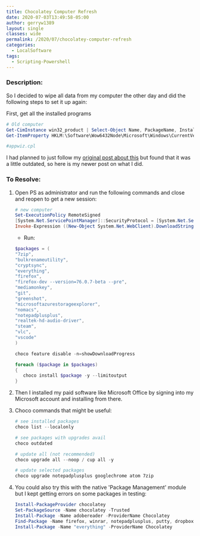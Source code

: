 ```yaml
---
title: Chocolatey Computer Refresh
date: 2020-07-03T13:49:58-05:00
author: gerryw1389
layout: single
classes: wide
permalink: /2020/07/chocolatey-computer-refresh
categories:
  - LocalSoftware
tags:
  - Scripting-Powershell
---
```

<!--more-->

### Description:

So I decided to wipe all data from my computer the other day and did the following steps to set it up again:

First, get all the installed programs

   ```powershell
   # Old computer
   Get-CimInstance win32_product | Select-Object Name, PackageName, InstallDate | out-file c:\scripts\soft2.txt
   Get-ItemProperty HKLM:\Software\Wow6432Node\Microsoft\Windows\CurrentVersion\Uninstall\* | Select-Object DisplayName, DisplayVersion, Publisher, InstallDate | out-file c:\scripts\soft.txt

   #appwiz.cpl
   ```

I had planned to just follow my [original post about this](https://automationadmin.com/2018/08/setup-a-new-computer/) but found that it was a little outdated, so here is my newer post on what I did.

### To Resolve:

1. Open PS as administrator and run the following commands and close and reopen to get a new session:

   ```powershell
   # new computer
   Set-ExecutionPolicy RemoteSigned
   [System.Net.ServicePointManager]::SecurityProtocol = [System.Net.ServicePointManager]::SecurityProtocol -bor 3072
   Invoke-Expression ((New-Object System.Net.WebClient).DownloadString('https://chocolatey.org/install.ps1'))
   ```

   - Run:

   ```powershell
   $packages = ( 
   "7zip",
   "bulkrenameutility",
   "cryptsync",
   "everything",
   "firefox",
   "firefox-dev --version=76.0.7-beta --pre",
   "mediamonkey",
   "git",
   "greenshot",
   "microsoftazurestorageexplorer",
   "nomacs",
   "notepadplusplus",
   "realtek-hd-audio-driver",
   "steam",
   "vlc",
   "vscode"
   )

   choco feature disable -n=showDownloadProgress

   foreach ($package in $packages)
   {
      choco install $package -y --limitoutput
   }
   ```

2. Then I installed my paid software like Microsoft Office by signing into my Microsoft account and installing from there.

3. Choco commands that might be useful:

   ```powershell
   # see installed packages
   choco list --localonly

   # see packages with upgrades avail
   choco outdated

   # update all (not recommended)
   choco upgrade all --noop / cup all -y

   # update selected packages
   choco upgrade notepadplusplus googlechrome atom 7zip
   ```

4. You could also try this with the native 'Package Management' module but I kept getting errors on some packages in testing:

   ```powershell
   Install-PackageProvider chocolatey
   Set-PackageSource -Name chocolatey -Trusted
   Install-Package -Name adobereader -ProviderName Chocolatey
   Find-Package -Name firefox, winrar, notepadplusplus, putty, dropbox | Install-Package
   Install-Package -Name "everything" -ProviderName Chocolatey
   ```
